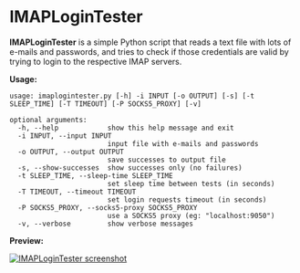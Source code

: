 # IMAPLoginTester

**IMAPLoginTester** is a simple Python script that reads a text file with lots of e-mails and passwords, and tries to check if those credentials are valid by trying to login to the respective IMAP servers.

**Usage:**
```
usage: imaplogintester.py [-h] -i INPUT [-o OUTPUT] [-s] [-t SLEEP_TIME] [-T TIMEOUT] [-P SOCKS5_PROXY] [-v]

optional arguments:
  -h, --help            show this help message and exit
  -i INPUT, --input INPUT
                        input file with e-mails and passwords
  -o OUTPUT, --output OUTPUT
                        save successes to output file
  -s, --show-successes  show successes only (no failures)
  -t SLEEP_TIME, --sleep-time SLEEP_TIME
                        set sleep time between tests (in seconds)
  -T TIMEOUT, --timeout TIMEOUT
                        set login requests timeout (in seconds)
  -P SOCKS5_PROXY, --socks5-proxy SOCKS5_PROXY
                        use a SOCKS5 proxy (eg: "localhost:9050")
  -v, --verbose         show verbose messages

```

**Preview:**

<a href="https://ibb.co/sF9BHDX"><img src="https://i.ibb.co/jLkpRxj/Screenshot-from-2021-05-14-10-17-53.png" alt="IMAPLoginTester screenshot" border="0"></a>
